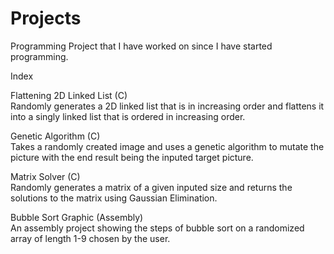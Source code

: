 # Projects
Programming Project that I have worked on since I have started programming.

Index

Flattening 2D Linked List (C)\
Randomly generates a 2D linked list that is in increasing order and flattens it into a singly linked list that is ordered in increasing order.

Genetic Algorithm (C)\
Takes a randomly created image and uses a genetic algorithm to mutate the picture with the end result being the inputed target picture.

Matrix Solver (C)\
Randomly generates a matrix of a given inputed size and returns the solutions to the matrix using Gaussian Elimination.

Bubble Sort Graphic (Assembly)\
An assembly project showing the steps of bubble sort on a randomized array of length 1-9 chosen by the user.
